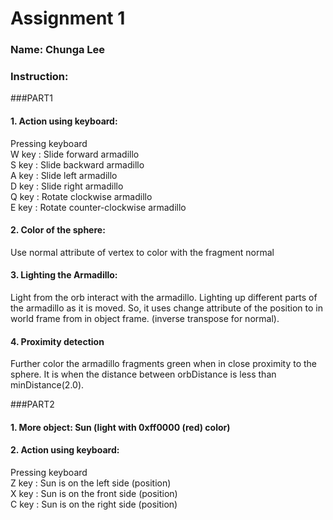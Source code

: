 # Assignment 1

### Name: Chunga Lee

### Instruction:

###PART1
#### 1. Action using keyboard:
Pressing keyboard <br>
W key : Slide forward armadillo<br>
S key : Slide backward armadillo<br>
A key : Slide left armadillo<br>
D key : Slide right armadillo<br>
Q key : Rotate clockwise armadillo<br>
E key : Rotate counter-clockwise armadillo<br>

#### 2. Color of the sphere:
Use normal attribute of vertex to color with the fragment normal

#### 3. Lighting the Armadillo:
Light from  the orb interact with the armadillo. Lighting up different parts of the armadillo as it is moved.
So, it uses change attribute of the position to in world frame from in object frame. (inverse transpose for normal).

#### 4. Proximity detection
Further color the armadillo fragments green when in close proximity to the sphere.
It is when the distance between orbDistance is less than minDistance(2.0).

###PART2
#### 1. More object: Sun (light with 0xff0000 (red) color)

#### 2. Action using keyboard:
Pressing keyboard <br>
Z key : Sun is on the left side (position)<br>
X key : Sun is on the front side (position)<br>
C key : Sun is on the right side (position)<br>



